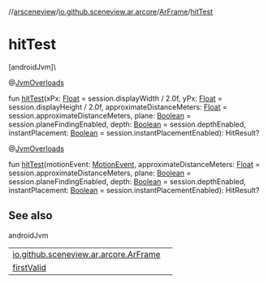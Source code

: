 //[arsceneview](../../../index.md)/[io.github.sceneview.ar.arcore](../index.md)/[ArFrame](index.md)/[hitTest](hit-test.md)

# hitTest

[androidJvm]\

@[JvmOverloads](https://kotlinlang.org/api/latest/jvm/stdlib/kotlin.jvm/-jvm-overloads/index.html)

fun [hitTest](hit-test.md)(xPx: [Float](https://kotlinlang.org/api/latest/jvm/stdlib/kotlin/-float/index.html) = session.displayWidth / 2.0f, yPx: [Float](https://kotlinlang.org/api/latest/jvm/stdlib/kotlin/-float/index.html) = session.displayHeight / 2.0f, approximateDistanceMeters: [Float](https://kotlinlang.org/api/latest/jvm/stdlib/kotlin/-float/index.html) = session.approximateDistanceMeters, plane: [Boolean](https://kotlinlang.org/api/latest/jvm/stdlib/kotlin/-boolean/index.html) = session.planeFindingEnabled, depth: [Boolean](https://kotlinlang.org/api/latest/jvm/stdlib/kotlin/-boolean/index.html) = session.depthEnabled, instantPlacement: [Boolean](https://kotlinlang.org/api/latest/jvm/stdlib/kotlin/-boolean/index.html) = session.instantPlacementEnabled): HitResult?

@[JvmOverloads](https://kotlinlang.org/api/latest/jvm/stdlib/kotlin.jvm/-jvm-overloads/index.html)

fun [hitTest](hit-test.md)(motionEvent: [MotionEvent](https://developer.android.com/reference/kotlin/android/view/MotionEvent.html), approximateDistanceMeters: [Float](https://kotlinlang.org/api/latest/jvm/stdlib/kotlin/-float/index.html) = session.approximateDistanceMeters, plane: [Boolean](https://kotlinlang.org/api/latest/jvm/stdlib/kotlin/-boolean/index.html) = session.planeFindingEnabled, depth: [Boolean](https://kotlinlang.org/api/latest/jvm/stdlib/kotlin/-boolean/index.html) = session.depthEnabled, instantPlacement: [Boolean](https://kotlinlang.org/api/latest/jvm/stdlib/kotlin/-boolean/index.html) = session.instantPlacementEnabled): HitResult?

## See also

androidJvm

| | |
|---|---|
| [io.github.sceneview.ar.arcore.ArFrame](hit-tests.md) |  |
| [firstValid](../first-valid.md) |  |

